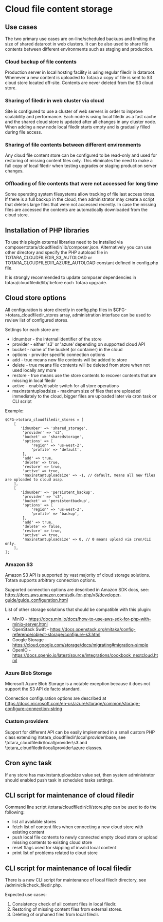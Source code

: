 # Cloud file content storage

## Use cases

The two primary use cases are on-line/scheduled backups and limiting the size of shared dataroot in web clusters.
It can be also used to share file contents between different environments such as staging and production.

### Cloud backup of file contents

Production server in local hosting facility is using regular filedir in dataroot.
Whenever a new content is uploaded to Totara a copy of file is sent to S3 cloud store
located off-site. Contents are never deleted from the S3 cloud store.


### Sharing of filedir in web cluster via cloud

Site is configured to use a cluster of web servers in order to improve scalability
and performance. Each node is using local filedir as a fast cache and the shared
cloud store is updated after all changes in any cluster node. When adding a new node
local filedir starts empty and is gradually filled during file access.


### Sharing of file contents between different environments

Any cloud file content store can be configured to be read-only
and used for restoring of missing content files only. This eliminates the need to
make a full copy of local filedir when testing upgrades or staging production server changes.


### Offloading of file contents that were not accessed for long time

Some operating system filesystems allow tracking of file last access times.
If there is a full backup in the cloud, then administrator may create a script
that deletes large files that were not accessed recently. In case the missing files
are accessed the contents are automatically downloaded from the cloud store.  


## Installation of PHP libraries

To use this plugin external libraries need to be installed via composertotara/cloudfiledir/lib/composer.json.
Alternatively you can use other directory and specify the PHP autoload file in
TOTARA_CLOUDFILEDIR_S3_AUTOLOAD or TOTARA_CLOUDFILEDIR_AZURE_AUTOLOAD constant
defined in config.php file.

It is strongly recommended to update composer dependencies in totara/cloudfiledir/lib/
before each Totara upgrade.

## Cloud store options

All configuration is store directly in config.php files in $CFG->totara_cloudfiledir_stores array,
administration interface can be used to review list of configured stores.

Settings for each store are:

* idnumber - the internal identifier of the store
* provider - either 's3' or 'azure' depending on supported cloud API
* bucket - name of the bucket (or container) in the cloud
* options - provider specific connection options
* add - true means new file contents will be added to store
* delete - true means file contents will be deleted from store when not used locally any more
* restore - true means use the store contents to recover contents that are missing in local filedir
* active  - enable/disable switch for all store operations
* maxinstantuploadsize - maximum size of files that are uploaded immediately to the cloud, bigger files
  are uploaded later via cron task or CLI script


Example:

```
$CFG->totara_cloudfiledir_stores = [
    [
       'idnumber' => 'shared_storage',
        'provider' => 's3',
        'bucket' => 'sharedstorage',
        'options' => [
            'region' => 'us-west-2',
            'profile' => 'default',
        ],
        'add' => true,
        'delete' => true,
        'restore' => true,
        'active' => true,
        'maxinstantuploadsize' => -1, // default, means all new files are uploaded to cloud asap.
    ],
    [
       'idnumber' => 'persistent_backup',
        'provider' => 's3',
        'bucket' => 'persistentbackup',
        'options' => [
            'region' => 'us-west-2',
            'profile' => 'backup',
        ],
        'add' => true,
        'delete' => false,
        'restore' => true,
        'active' => true,
        'maxinstantuploadsize' => 0, // 0 means upload via cron/CLI only.
    ],
];

```

### Amazon S3

Amazon S3 API is supported by vast majority of cloud storage solutions. Totara supports arbitrary
connection options.

Supported connection options are described in Amazon SDK docs,
see: https://docs.aws.amazon.com/sdk-for-php/v3/developer-guide/guide_configuration.html 

List of other storage solutions that should be compatible with this plugin:

* MinIO - https://docs.min.io/docs/how-to-use-aws-sdk-for-php-with-minio-server.html
* OpenStack Swift - https://docs.openstack.org/mitaka/config-reference/object-storage/configure-s3.html
* Google Storage - https://cloud.google.com/storage/docs/migrating#migration-simple
* OpenIO - https://docs.openio.io/latest/source/integrations/cookbook_nextcloud.html


### Azure Blob Storage

Microsoft Azure Blob Storage is a notable exception because it does not support the S3 API de facto standard.

Connection configuration options are described at
https://docs.microsoft.com/en-us/azure/storage/common/storage-configure-connection-string


### Custom providers

Support for different API can be easily implemented in a small custom PHP class
extending \totara_cloudfiledir\local\provider\base, see
\totara_cloudfiledir\local\provider\s3 and \totara_cloudfiledir\local\provider\azure
classes.


## Cron sync task

If any store has maxinstantuploadsize value set, then system administrator should enabled
push task in scheduled tasks settings. 


## CLI script for maintenance of cloud filedir

Command line script /totara/cloudfiledir/cli/store.php can be used to do the following:

* list all available stores
* fetch list of content files when connecting a new cloud store with existing content
* push local file contents to newly connected empty cloud store or upload missing contents
  to existing cloud store
* reset flags used for skipping of invalid local content
* print list of problems related to cloud store


## CLI script for maintenance of local filedir

There is a new CLI script for maintenance of local filedir directory, see /admin/cli/check_filedir.php.

Expected use cases:

1. Consistency check of all content files in local filedir.
2. Restoring of missing content files from external stores.
3. Deleting of orphaned files from local filedir.
